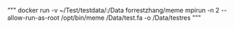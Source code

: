"""
docker run -v ~/Test/testdata/:/Data forrestzhang/meme mpirun -n 2 --allow-run-as-root  /opt/bin/meme /Data/test.fa -o /Data/testres
"""
